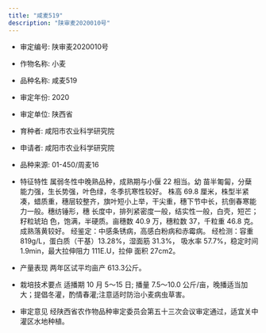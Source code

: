 ```yaml
---
title: "咸麦519"
description: "陕审麦2020010号"
---
```

* 审定编号:  陕审麦2020010号

*  作物名称:  小麦

*  品种名称:  咸麦519

*  审定年份:  2020

*  审定单位:  陕西省

* 育种者:  咸阳市农业科学研究院

*  申请者:  咸阳市农业科学研究院

*  品种来源:  01-450/周麦16

*  特征特性
属弱冬性中晚熟品种，成熟期与小偃 22 相当。幼 苗半匍匐，分蘖能力强，生长势强，叶色绿，冬季抗寒性较好。 株高 69.8 厘米，株型半紧凑，蜡质重，穗层较整齐，旗叶短小上举，干尖重，穗下节中长，抗倒春寒能力一般。穗纺锤形，穗 长度中，排列紧密度一般，结实性一般，白壳，短芒；籽粒琥珀 色，饱满，半硬质。亩穗数 40.9 万，穗粒数 37，千粒重 46.8 克。成熟落黄较好。
经鉴定：中感条锈病，高感白粉病和赤霉病。
经检测：容重 819g/L，蛋白质（干基）13.28%，湿面筋 31.3%， 吸水率 57.7%，稳定时间 1.9min，最大拉伸阻力 111E.U，拉伸 面积 27cm2。

*  产量表现
两年区试平均亩产 613.3公斤。

*  栽培技术要点
适播期 10 月 5～15 日; 播量 7.5～10.0 公斤/亩，晚播适当加大；提倡冬灌，酌情春灌;注意适时防治小麦病虫草害。

*  审定意见
经陕西省农作物品种审定委员会第五十三次会议审定通过，适宜关中灌区水地种植。
